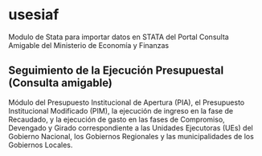# usesiaf
Modulo de Stata para importar datos en STATA del Portal Consulta Amigable del Ministerio de Economía y Finanzas

## Seguimiento de la Ejecución Presupuestal (Consulta amigable)

Módulo del Presupuesto Institucional de Apertura (PIA), el Presupuesto Institucional Modificado (PIM), la ejecución de ingreso en la fase de Recaudado, y la ejecución de gasto en las fases de Compromiso, Devengado y Girado correspondiente a las Unidades Ejecutoras (UEs) del Gobierno Nacional, los Gobiernos Regionales y las municipalidades de los Gobiernos Locales.
